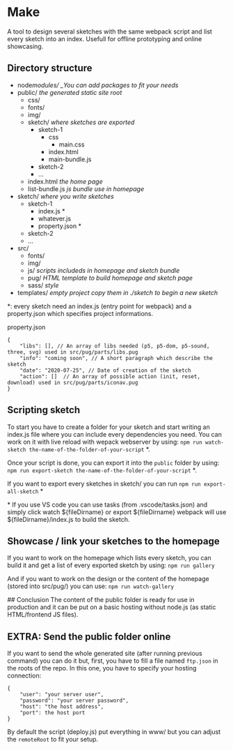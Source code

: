 # Make

A tool to design several sketches with the same webpack script and list every sketch into an index.
Usefull for offline prototyping and online showcasing.

## Directory structure

-   node*modules/ \_You can add packages to fit your needs*
-   public/ _the generated static site root_
    -   css/
    -   fonts/
    -   img/
    -   sketch/ _where sketches are exported_
        -   sketch-1
            -   css
                -   main.css
            -   index.html
            -   main-bundle.js
        -   sketch-2
        -   ...
    -   index.html _the home page_
    -   list-bundle.js _js bundle use in homepage_
-   sketch/ _where you write sketches_
    -   sketch-1
        -   index.js \*
        -   whatever.js
        -   property.json \*
    -   sketch-2
    -   ...
-   src/
    -   fonts/
    -   img/
    -   js/ _scripts includeds in homepage and sketch bundle_
    -   pug/ _HTML template to build homepage and sketch page_
    -   sass/ _style_
-   templates/ _empty project copy them in ./sketch to begin a new sketch_

\*: every sketch need an index.js (entry point for webpack) and a property.json
which specifies project informations.

property.json

```
{
    "libs": [], // An array of libs needed (p5, p5-dom, p5-sound, three, svg) used in src/pug/parts/libs.pug
    "info": "coming soon", // A short paragraph which describe the sketch
    "date": "2020-07-25", // Date of creation of the sketch
    "action": []  // An array of possible action (init, reset, download) used in src/pug/parts/iconav.pug
}
```

## Scripting sketch

To start you have to create a folder for your sketch and start writing an index.js file where you can include every dependencies you need.
You can work on it with live reload with wepack webserver by using:
`npm run watch-sketch the-name-of-the-folder-of-your-script` \*.

Once your script is done, you can export it into the `public` folder by using:
`npm run export-sketch the-name-of-the-folder-of-your-script` \*.

If you want to export every sketches in sketch/ you can run
`npm run export-all-sketch` \*

\* If you use VS code you can use tasks (from .vscode/tasks.json) and simply click watch ${fileDirname} or export ${fileDirname} webpack will use \${fileDirname}/index.js to build the sketch.

## Showcase / link your sketches to the homepage

If you want to work on the homepage which lists every sketch, you can build it and get a list of every exported sketch by using:
`npm run gallery`

And if you want to work on the design or the content of the homepage (stored into src/pug/) you can use:
`npm run watch-gallery`

## Conclusion
The content of the public folder is ready for use in production and it can be put on a basic hosting without node.js (as static HTML/frontend JS files).

## EXTRA: Send the public folder online

If you want to send the whole generated site (after running previous command) you can do it but, first, you have to fill a file named `ftp.json` in the roots of the repo. In this one, you have to specify your hosting connection:

```
{
    "user": "your server user",
    "password": "your server password",
    "host": "the host address",
    "port": the host port
}
```

By default the script (deploy.js) put everything in www/ but you can adjust the `remoteRoot` to fit your setup.
